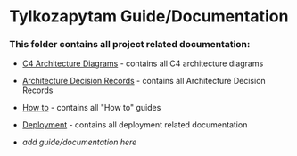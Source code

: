 # Tylkozapytam Guide/Documentation

### This folder contains all project related  documentation:

- [C4 Architecture Diagrams](c4-diagrams) - contains all C4 architecture diagrams
- [Architecture Decision Records](adr) - contains all Architecture Decision Records
- [How to](how-to) - contains all "How to" guides
- [Deployment](deployment) - contains all deployment related documentation

- *add  guide/documentation here*


